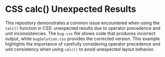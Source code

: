 # CSS calc() Unexpected Results
This repository demonstrates a common issue encountered when using the `calc()` function in CSS: unexpected results due to operator precedence and unit inconsistencies.  The `bug.css` file shows code that produces incorrect output, while `bugSolution.css` provides the corrected version.  This example highlights the importance of carefully considering operator precedence and unit consistency when using `calc()` to avoid unexpected layout behavior.